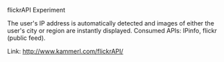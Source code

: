 flickrAPI Experiment 


The user's IP address is automatically detected and images of either the user's city or region are instantly displayed.
Consumed APIs: IPinfo, flickr (public feed).

Link: http://www.kammerl.com/flickrAPI/

